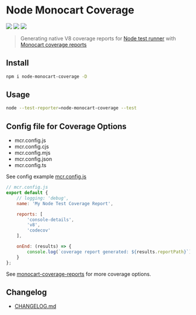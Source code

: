 # Node Monocart Coverage

[![](https://img.shields.io/npm/v/node-monocart-coverage)](https://www.npmjs.com/package/node-monocart-coverage)
[![](https://badgen.net/npm/dw/node-monocart-coverage)](https://www.npmjs.com/package/node-monocart-coverage)
![](https://img.shields.io/github/license/cenfun/node-monocart-coverage)


> Generating native V8 coverage reports for [Node test runner](https://nodejs.org/docs/latest/api/test.html) with [Monocart coverage reports](https://github.com/cenfun/monocart-coverage-reports)

## Install
```sh
npm i node-monocart-coverage -D
```

## Usage
```sh
node --test-reporter=node-monocart-coverage --test
```

## Config file for Coverage Options 

- mcr.config.js
- mcr.config.cjs
- mcr.config.mjs
- mcr.config.json
- mcr.config.ts

See config example [mcr.config.js](./mcr.config.js)
```js
// mcr.config.js
export default {
    // logging: 'debug',
    name: 'My Node Test Coverage Report',

    reports: [
        'console-details',
        'v8',
        'codecov'
    ],

    onEnd: (results) => {
        console.log(`coverage report generated: ${results.reportPath}`);
    }
};

```
See [monocart-coverage-reports](https://github.com/cenfun/monocart-coverage-reports) for more coverage options.

## Changelog

- [CHANGELOG.md](CHANGELOG.md)